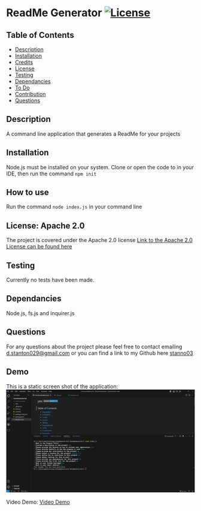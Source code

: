 
  
  # ReadMe Generator [![License](https://img.shields.io/badge/License-Apache_2.0-blue.svg)](https://opensource.org/licenses/Apache-2.0)
 
  ## Table of Contents

  - [Description](#description)
  - [Installation](#installation)
  - [Credits](#credits)
  - [License](#license)
  - [Testing](#testing)
  - [Dependancies](#dependancies)
  - [To Do](#todo) 
  - [Contribution](#contribution)
  - [Questions](#questions) 

  ## Description

  A command line application that generates a ReadMe for your projects

  ## Installation
   
  Node.js must be installed on your system. Clone or open the code to in your IDE, then run the command  `npm init`

  ## How to use
  Run the command `node index.js` in your command line 

  ## License: Apache 2.0
The project is covered under the Apache 2.0 license 
[Link to the Apache 2.0 License can be found here](https://opensource.org/licenses/Apache-2.0)

  ## Testing
  Currently no tests have been made. 

  ## Dependancies

 Node.js, fs.js and inquirer.js


  ## Questions 

  For any questions about the project please feel free to contact emailing [d.stanton029@gmail.com](mailto:d.stanton029@gmail.com)
  or you can find a link to my Github here [stanno03](https://github.com/stanno03)
  
  ## Demo
  
 This is a static screen shot of the application:
 ![Screenshot](media/Readmegen.PNG)

  Video Demo:
  [Video Demo]("https://drive.google.com/file/d/16s_B3VrN_G82cEcF7X1gXr-dQmUNMvUq/view")
  
  

